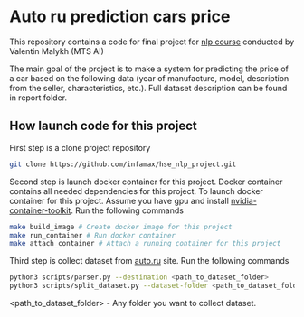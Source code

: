 # Auto ru prediction cars price

This repository contains a code for final project for [nlp course](https://ods.ai/tracks/nlp-course-spring-2025) conducted by Valentin Malykh (MTS AI)


The main goal of the project is to make a system for predicting the price of a car based on the following data (year of manufacture, model, description from the seller, characteristics, etc.). Full dataset description can be found 
in report folder. 

## How launch code for this project

First step is a clone project repository

```bash
git clone https://github.com/infamax/hse_nlp_project.git
```

Second step is launch docker container for this project. Docker container contains all needed dependencies for this project. To launch docker container for this project. Assume you have gpu and install [nvidia-container-toolkit](https://docs.nvidia.com/datacenter/cloud-native/container-toolkit/latest/install-guide.html). Run the following commands

```bash
make build_image # Create docker image for this project
make run_container # Run docker container
make attach_container # Attach a running container for this project
```

Third step is collect dataset from [auto.ru](https://auto.ru/) site. Run the following commands

```bash
python3 scripts/parser.py --destination <path_to_dataset_folder>
python3 scripts/split_dataset.py --dataset-folder <path_to_dataset_folder>
```

<path_to_dataset_folder> - Any folder you want to collect dataset.




